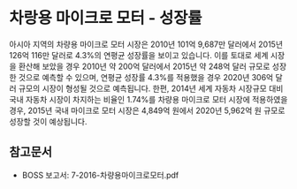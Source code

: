 # 차랑용 마이크로 모터 - 성장률


아시아 지역의 차량용 마이크로 모터 시장은 2010년 101억 9,687만 달러에서 2015년 126억 116만 달러로 4.3%의 연평균 성장률을 보이고 있습니다. 이를 토대로 세계 시장을 환산해 보았을 경우 2010년 약 200억 달러에서 2015년 약 248억 달러 규모로 성장한 것으로 예측할 수 있으며, 연평균 성장률 4.3%를 적용했을 경우 2020년 306억 달러 규모의 시장이 형성될 것으로 예측됩니다. 한편, 2014년 세계 자동차 시장규모 대비 국내 자동차 시장이 차지하는 비율인 1.74%를 차량용 마이크로 모터 시장에 적용하였을 경우, 2015년 국내 마이크로 모터 시장은 4,849억 원에서 2020년 5,962억 원 규모로 성장할 것이 예상됩니다.   

## 참고문서
- BOSS 보고서: 7-2016-차량용마이크로모터.pdf
